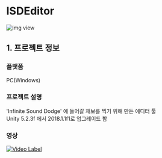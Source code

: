 # ISDEditor

![img view][1]

[1]: https://scontent-icn1-1.xx.fbcdn.net/v/t1.0-9/13442329_873351602794391_7955708399430878779_n.jpg?_nc_cat=105&_nc_ht=scontent-icn1-1.xx&oh=b02dcf1a1b0e3c541d2a7327e52e954a&oe=5C8A5C97(preview)

## 1. 프로젝트 정보

### 플랫폼 
PC(Windows)

### 프로젝트 설명
'Infinite Sound Dodge' 에 들어갈 채보를 찍기 위해 만든 에디터 툴</br>
Unity 5.2.3f 에서 2018.1.1f1로 업그레이드 함

### 영상
[![Video Label](http://img.youtube.com/vi/Cc_Bc2ZyBZ0/0.jpg)](https://youtu.be/Cc_Bc2ZyBZ0?t=0s)
